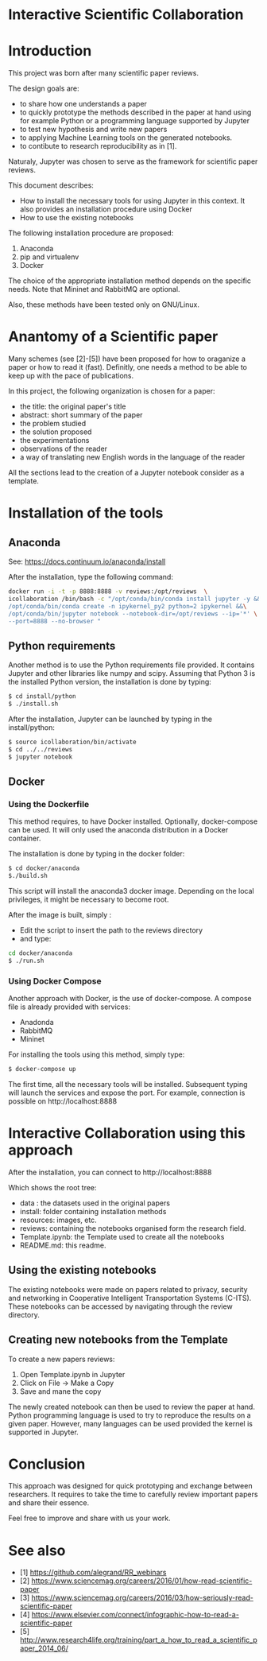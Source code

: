 
# Interactive Scientific Collaboration


# Introduction

This project was born after many scientific paper reviews.

The design goals are:
 - to share how one understands a paper
 - to quickly prototype the methods described in the paper at hand using for example Python or a programming language supported by Jupyter
 - to test new hypothesis and write new papers
 - to applying Machine Learning tools on the generated notebooks. 
 - to contibute to research reproducibility as in [1].
 
Naturaly, Jupyter was chosen to serve as the framework for scientific paper reviews.

This document describes:

- How to install the necessary tools for using Jupyter in this context. It also provides an installation procedure using Docker
- How to use the existing notebooks

The following  installation procedure are proposed:

1.  Anaconda
2.  pip and virtualenv
3.  Docker

The choice of the appropriate installation method depends on the specific needs.
Note that Mininet and RabbitMQ are optional.

Also, these methods have been tested only on GNU/Linux.

# Anantomy of a Scientific paper

Many schemes (see [2]-[5]) have been proposed for how to oraganize a paper or how to read it (fast).
Definitly, one needs a method to be able to keep up with the pace of publications.

In this project, the following organization is chosen for a paper:
 - the title: the original paper's title
 - abstract: short summary of the paper
 - the problem studied
 - the solution proposed
 - the experimentations
 - observations of the reader
 - a way of translating new English words in the language of the reader

All the sections lead to the creation of a Jupyter notebook consider as a template.



# Installation of the tools

## Anaconda

See: https://docs.continuum.io/anaconda/install

After the installation, type the following command:

```bash
docker run -i -t -p 8888:8888 -v reviews:/opt/reviews  \
icollaboration /bin/bash -c "/opt/conda/bin/conda install jupyter -y &&\
/opt/conda/bin/conda create -n ipykernel_py2 python=2 ipykernel &&\
/opt/conda/bin/jupyter notebook --notebook-dir=/opt/reviews --ip='*' \
--port=8888 --no-browser "
```


## Python requirements

Another method is to use the Python requirements file provided.
It contains Jupyter and other libraries like numpy and scipy.
Assuming that Python 3 is the installed Python version, the installation is done by typing:

```bash
$ cd install/python
$ ./install.sh
```

After the installation, Jupyter can be launched by typing in the install/python:

```bash
$ source icollaboration/bin/activate
$ cd ../../reviews
$ jupyter notebook
```

## Docker

### Using the Dockerfile
This method requires, to have Docker installed. Optionally, docker-compose can be used.
It will only used the anaconda distribution in a Docker container.

The installation is done by typing in the docker folder:

```bash
$ cd docker/anaconda
$./build.sh
```

This script will install the anaconda3 docker image. Depending on the local privileges, it might be necessary to become root.


After the image is built, simply :
- Edit the script to insert the path to the reviews directory
- and type:

```bash
cd docker/anaconda
$ ./run.sh
```

### Using Docker Compose

Another approach with Docker, is the use of docker-compose. A compose file is already provided with services:

- Anadonda
- RabbitMQ
- Mininet

For installing the tools using this method, simply type:

```bash
$ docker-compose up
```

The first time, all the necessary tools will be installed. Subsequent typing will launch the services and expose the port.
For example, connection is possible on http://localhost:8888



# Interactive Collaboration using this approach

After the installation, you can connect to http://localhost:8888

Which shows the root tree:
 - data : the datasets used in the original papers
 - install: folder containing installation methods
 - resources: images, etc.
 - reviews: containing the notebooks organised form the research field.
 - Template.ipynb: the Template used to create all the notebooks
 - README.md: this readme.


## Using the existing notebooks

The existing notebooks were made on papers related to privacy, security and networking in Cooperative Intelligent Transportation Systems (C-ITS).
These notebooks can be accessed by navigating through the review directory.



## Creating new notebooks from the Template

To create a new papers reviews:
1. Open Template.ipynb in Jupyter
2. Click on File -> Make a Copy
3. Save and mane the copy

The newly created notebook can then be used to review the paper at hand.
Python programming language is used to try to reproduce the results on a given paper. 
However, many languages can be used provided the kernel is supported in Jupyter.


# Conclusion
This approach was designed for quick prototyping and exchange between researchers.
It requires to take the time to carefully review important papers and share their essence. 

Feel free to improve and share with us your work.


# See also

* [1] https://github.com/alegrand/RR_webinars
* [2] https://www.sciencemag.org/careers/2016/01/how-read-scientific-paper
* [3] https://www.sciencemag.org/careers/2016/03/how-seriously-read-scientific-paper
* [4] https://www.elsevier.com/connect/infographic-how-to-read-a-scientific-paper
* [5] http://www.research4life.org/training/part_a_how_to_read_a_scientific_paper_2014_06/




```python

```
